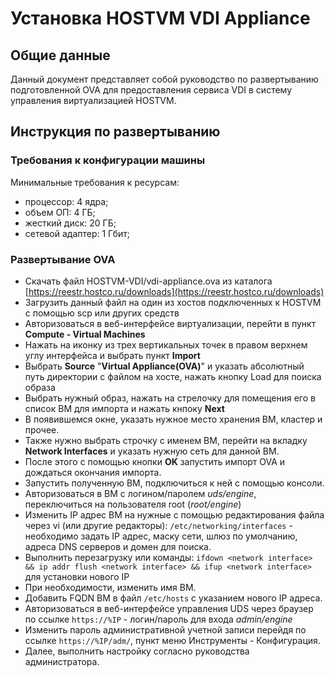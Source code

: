 # Установка HOSTVM VDI Appliance

## Общие данные

Данный документ представляет собой руководство по развертыванию подготовленной OVA для предоставления сервиса VDI в систему управления виртуализацией HOSTVM.

## Инструкция по развертыванию

### Требования к конфигурации машины

Минимальные требования к ресурсам:

* процессор: 4 ядра;
* объем ОП: 4 ГБ;
* жесткий диск: 20 ГБ;
* сетевой адаптер: 1 Гбит;

### Развертывание OVA

* Скачать файл HOSTVM-VDI/vdi-appliance.ova из каталога  [https://reestr.hostco.ru/downloads](https://reestr.hostco.ru/downloads)
* Загрузить данный файл на один из хостов подключенных к HOSTVM с помощью scp или других средств
* Авторизоваться в веб-интерфейсе виртуализации, перейти в пункт **Compute - Virtual Machines**
* Нажать на иконку из трех вертикальных точек в правом верхнем углу интерфейса и выбрать пункт **Import**
* Выбрать **Source** "**Virtual Appliance\(OVA\)**" и указать абсолютный путь директории с файлом на хосте, нажать кнопку Load для поиска образа
* Выбрать нужный образ, нажать на стрелочку для помещения его в список ВМ для импорта и нажать кнпоку **Next**
* В появившемся окне, указать нужное место хранения ВМ, кластер и прочее.
* Также нужно выбрать строчку с именем ВМ, перейти на вкладку **Network Interfaces** и указать нужную сеть для данной ВМ.
* После этого с помощью кнопки **OK** запустить импорт OVA и дождаться окончания импорта.
* Запустить полученную ВМ, подключиться к ней с помощью консоли.
* Авторизоваться в ВМ с логином/паролем _uds/engine_, переключиться на пользователя root \(_root/engine_\)
* Изменить IP адрес ВМ на нужные с помощью редактирования файла через vi \(или другие редакторы\): `/etc/networking/interfaces` - необходимо задать IP адрес, маску сети, шлюз по умолчанию, адреса DNS серверов и домен для поиска.
* Выполнить перезагрузку или команды: `ifdown <network interface> && ip addr flush <network interface> && ifup <network interface>` для установки нового IP
* При необходимости, изменить имя ВМ.
* Добавить FQDN ВМ в файл `/etc/hosts` с указанием нового IP адреса.
* Авторизоваться в веб-интерфейсе управления UDS через браузер по ссылке `https://%IP` - логин/пароль для входа _admin/engine_
* Изменить пароль административной учетной записи перейдя по ссылке `https://%IP/adm/`, пункт меню Инструменты - Конфигурация.
* Далее, выполнить настройку согласно руководства администратора.

